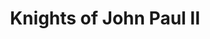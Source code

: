 ---
title: 'Knights of John Paul II'
heroName: 'Order of Knights of Saint John Paul II the Great'
heroSlogan: '<em>"Do not be afraid. Open wide the doors to Christ."</em> - <strong>Saint John Paul II</strong>'
heroDescription: 'The Order of Knights of Saint John Paul II the Great is a community of Catholic men devoted to the Church, serving Christ and their homeland. Inspired by the legacy of Pope John Paul II, we strive for holiness through prayer, service, defense of the faith, and brotherhood. We live as warriors of God—with courage, honor, and loyalty to the Gospel.'
aboutTitle: 'Latvian Province of the Order – Structure and Spiritual Mission'
aboutContent: |
  The Latvian Province of the Order of Knights of Saint John Paul II the Great (Ordo Militiae Sancti Ioannis Pauli II Magni) is part of an international Catholic fraternity of laymen. Founded in January 2011 as a tribute to the beatification of the Great Pope, the Order aims to shape men in the spirit of St. John Paul II — through faith, service, and brotherhood.
  Knights strive for personal holiness, defend Christian values, foster spiritual life among men, support clergy, and cultivate love of country. Their daily lives are meant to be living testimonies of faith — within their families and society at large.
  The Order's structure mirrors that of the Church - the basic unit is a Banner (parish level), followed by a Commandery (diocesan level), and then a Province (national level). The Order is led by a General, elected by representatives of all Provinces and entrusted with full spiritual and organizational authority.

initiativesTitle: 'Our Initiatives'
initiativesExplanation: |
  Together we work for the common good, implementing our main goals in the spirit of St. John Paul II's teaching.
  Ochrona życia
  Działamy na rzecz obrony życia od poczęcia do naturalnej śmierci, organizując modlitwy, marsze i akcje edukacyjne.
  
initiatives:
  - title: 'Spiritual Formation of Men'
    description: 'The Order helps lay men grow in faith and holiness, following the teaching of Saint John Paul II.'
    icon: 'sparkles'
  - title: 'Defense of Christian Values'
    description: 'Knights stand for life, family, and the moral teachings of the Church.'
    icon: 'shield-check'
  - title: 'Fraternity and Mutual Support'
    description: 'The Order builds a brotherhood of men united in faith and mutual care.'
    icon: 'users'
  - title: 'Support for Clergy and Vocations'
    description: 'Knights assist priests and pray for new vocations in the Church.'
    icon: 'hand-raised'
  - title: 'Charitable Work'
    description: 'We help the poor and those in need through acts of mercy and practical assistance.'
    icon: 'hand-thumb-up'
  - title: 'Love for Homeland'
    description: 'The Order promotes patriotism rooted in Christian values and responsible citizenship.'
    icon: 'flag'

--- 